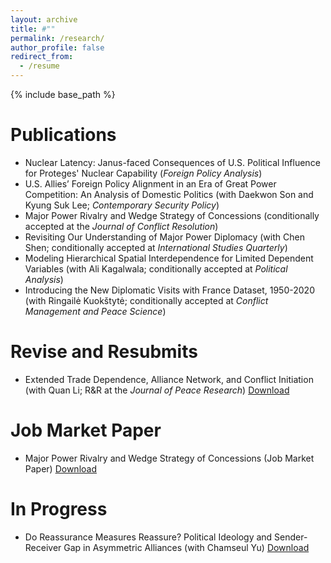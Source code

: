 ```yaml
---
layout: archive
title: #""
permalink: /research/
author_profile: false
redirect_from:
  - /resume
---
```


{% include base_path %}

Publications 
======
* Nuclear Latency: Janus-faced Consequences of U.S. Political Influence for Proteges' Nuclear Capability (_Foreign Policy Analysis_)
* U.S. Allies’ Foreign Policy Alignment in an Era of Great Power Competition: An Analysis of Domestic Politics (with Daekwon Son and Kyung Suk Lee; _Contemporary Security Policy_)
* Major Power Rivalry and Wedge Strategy of Concessions (conditionally accepted at the _Journal of Conflict Resolution_)
* Revisiting Our Understanding of Major Power Diplomacy (with Chen Shen; conditionally accepted at _International Studies Quarterly_)
* Modeling Hierarchical Spatial Interdependence for Limited Dependent Variables (with Ali Kagalwala; conditionally accepted at _Political Analysis_)
* Introducing the New Diplomatic Visits with France Dataset, 1950-2020 (with Ringailė Kuokštytė; conditionally accepted at _Conflict Management and Peace Science_)


Revise and Resubmits
======
* Extended Trade Dependence, Alliance Network, and Conflict Initiation (with Quan Li; R&R at the _Journal of Peace Research_)
[Download](https://yanghankyeul.github.io/files/extdepalliance.pdf)


Job Market Paper
======
* Major Power Rivalry and Wedge Strategy of Concessions (Job Market Paper)
[Download](https://yanghankyeul.github.io/files/JMP.pdf)


In Progress
======
* Do Reassurance Measures Reassure? Political Ideology and Sender-Receiver Gap in Asymmetric Alliances (with Chamseul Yu)
[Download](https://yanghankyeul.github.io/files/reassurance.pdf)



